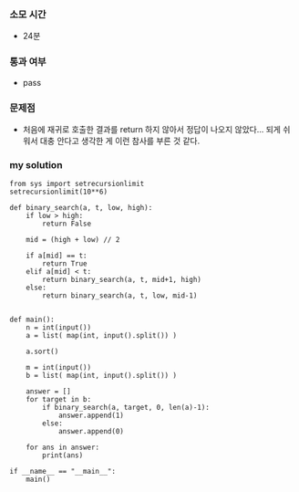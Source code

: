 ### 소모 시간
- 24분

### 통과 여부
- pass

### 문제점
- 처음에 재귀로 호출한 결과를 return 하지 않아서 정답이 나오지 않았다... 되게 쉬워서 대충 안다고 생각한 게 이런 참사를 부른 것 같다.

### my solution
```
from sys import setrecursionlimit
setrecursionlimit(10**6)

def binary_search(a, t, low, high):
    if low > high:
        return False
    
    mid = (high + low) // 2

    if a[mid] == t:
        return True
    elif a[mid] < t:
        return binary_search(a, t, mid+1, high)
    else:
        return binary_search(a, t, low, mid-1)


def main():
    n = int(input())
    a = list( map(int, input().split()) )

    a.sort()

    m = int(input())
    b = list( map(int, input().split()) )

    answer = []
    for target in b:
        if binary_search(a, target, 0, len(a)-1):
            answer.append(1)
        else:
            answer.append(0)

    for ans in answer:
        print(ans)

if __name__ == "__main__":
    main()
```